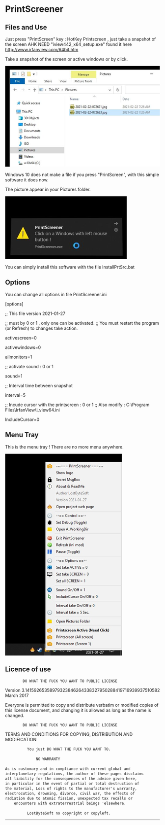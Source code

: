# PrintScreener

Files and Use
--------------------------------------------------------------------
Just press "PrintScreen" key : HotKey Printscreen , just take a snapshot of the screen AHK NEED "iview442_x64_setup.exe" found it here http://www.irfanview.com/64bit.htm

Take a snapshot of the screen or active windows or by click.

![Screenshot](Picture_2.jpg)

Windows 10 does not make a file if you press "PrintScreen", with this simple software it does now.

The picture appear in your Pictures folder.

![Screenshot](Picture_1.jpg)

You can simply install this software with the file InstallPrtSrc.bat

Options
--------------------------------------------------------------------
You can change all options in file PrintScreener.ini

[options]

;; This file version 2021-01-27

;; must by 0 or 1 , only one can be activated.
;; You must restart the program (or Refresh) to changes take action.

activescreen=0

activewindows=0

allmonitors=1

;; activate sound : 0 or 1

sound=1

;; Interval time between snapshot

interval=5

;; Incude cursor with the printscreen : 0 or 1
;; Also modify : C:\Program Files\IrfanView\i_view64.ini

IncludeCursor=0


Menu Tray
--------------------------------------------------------------------
This is the menu tray ! There are no more menu anywhere.

![Screenshot](menu.jpg)


Licence of use
--------------------------------------------------------------------

            DO WHAT THE FUCK YOU WANT TO PUBLIC LICENSE
   Version 3.14159265358979323846264338327950288419716939937510582
                          March 2017

 Everyone is permitted to copy and distribute verbatim or modified
 copies of this license document, and changing it is allowed as long
 as the name is changed.

            DO WHAT THE FUCK YOU WANT TO PUBLIC LICENSE
   TERMS AND CONDITIONS FOR COPYING, DISTRIBUTION AND MODIFICATION

              You just DO WHAT THE FUCK YOU WANT TO.

		          NO WARRANTY 

	As is customary and in compliance with current global and
	interplanetary regulations, the author of these pages disclaims
	all liability for the consequences of the advice given here,
	in particular in the event of partial or total destruction of
	the material, Loss of rights to the manufacturer's warranty,
	electrocution, drowning, divorce, civil war, the effects of
	radiation due to atomic fission, unexpected tax recalls or
	    encounters with extraterrestrial beings 'elsewhere.

              LostByteSoft no copyright or copyleft.

--------------------------------------------------------------------